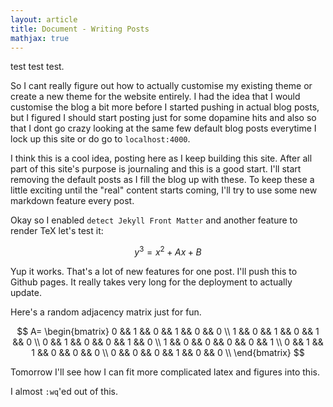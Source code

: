 ```yaml
---
layout: article
title: Document - Writing Posts
mathjax: true
---
```


test test test. 


So I cant really figure out how to actually customise my existing theme or create a new theme for the website entirely. I had the idea that I would customise the blog a bit more before I started pushing in actual blog posts, but I figured I should start posting just for some dopamine hits and also so that I dont go crazy looking at the same few default blog posts everytime I lock up this site or do go to `localhost:4000`.

I think this is a cool idea, posting here as I keep building this site. After all part of this site's purpose is journaling and this is a good start. I'll start removing the default posts as I fill the blog up with these. To keep these a little exciting until the "real" content starts coming, I'll try to use some new markdown feature every post.

Okay so I enabled `detect Jekyll Front Matter` and another feature to render TeX let's test it:

$$y^3 = x^2 + Ax + B$$

Yup it works. That's a lot of new features for one post. I'll push this to Github pages. It really takes very long for the deployment to actually update.

Here's a random adjacency matrix just for fun.

$$ A=
\begin{bmatrix}
0 && 1 && 0 && 1 && 0 && 0 \\
1 && 0 && 1 && 0 && 1 && 0 \\
0 && 1 && 0 && 0 && 1 && 0 \\
1 && 0 && 0 && 0 && 0 && 1 \\
0 && 1 && 1 && 0 && 0 && 0 \\
0 && 0 && 0 && 1 && 0 && 0 \\
\end{bmatrix}
$$

Tomorrow I'll see how I can fit more complicated latex and figures into this.

I almost `:wq`'ed out of this.
